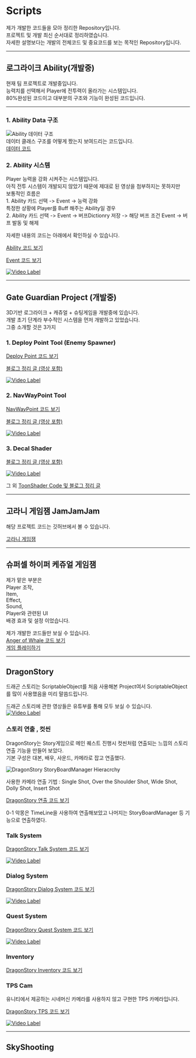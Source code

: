 # Scripts
제가 개발한 코드들을 모아 정리한 Repository입니다.  <br/>
프로젝트 및 개발 최신 순서대로 정리하였습니다.  <br/>
자세한 설명보다는 개발의 전체코드 및 중요코드를 보는 목적인 Repository입니다.  <br/>

* * *
 <h2>로그라이크 Ability(개발중)</h2>
현재 팀 프로젝트로 개발중입니다.  <br/>
능력치를 선택해서 Player에 전투력이 올라가는 시스템입니다.  <br/>
80%완성된 코드이고 대부분의 구조와 기능이 완성된 코드입니다.   <br/>

* * *
<h3>1. Ability Data 구조</h3>

![Ability 데이터 구조](https://github.com/KimSangWoo1/Scripts/assets/59047886/9a4ae361-2b50-4f83-8549-ebd069644c9b)
<br/>
데이터 클래스 구조를 어떻게 짰는지 보여드리는 코드입니다.<br/>
[데이터 코드](https://github.com/KimSangWoo1/Scripts/tree/main/Ability/Model)

<h3>2. Ability 시스템</h3>
Player 능력을 강화 시켜주는 시스템입니다.  <br/>
아직 전투 시스템이 개발되지 않았기 때문에 제대로 된 영상을 첨부하지는 못하지만   <br/>
보통적인 흐름은  <br/>
1. Ability 카드 선택 -> Event -> 능력 강화  <br/>
특정한 상황에 Player를 Buff 해주는 Ability일 경우  <br/>
2. Ability 카드 선택 -> Event -> 버프Dictionry 저장 -> 해당 버프 조건 Event -> 버프 발동 및 해제  <br/>

자세한 내용의 코드는 아래에서 확인하실 수 있습니다.  <br/>

[Ability 코드 보기](https://github.com/KimSangWoo1/Scripts/tree/main/Ability/System)

[Event 코드 보기](https://github.com/KimSangWoo1/Scripts/tree/main/Ability/Event)

[![Video Label](http://img.youtube.com/vi/XwQMGnm2wgs/0.jpg)](https://youtu.be/XwQMGnm2wgs)

* * *
 <h2> Gate Guardian Project (개발중)</h2>
 3D기반 로그라이크 + 캐쥬얼 + 슈팅게임을 개발중에 있습니다.  <br/>
 개발 초기 단계라 부수적인 시스템을 먼저 개발하고 있었습니다.   <br/>
 그중 소개할 것은 3가지  <br/>
<h3>1. Deploy Point Tool (Enemy Spawner)</h3>

[Deploy Point 코드 보기](https://github.com/KimSangWoo1/Scripts/tree/main/Gate%20Guardian/Deploy%20Point)

[블로그 정리 글 (영상 포함) ](https://blog.naver.com/tkdqjadn/223149820991)

[![Video Label](http://img.youtube.com/vi/jmYYkW8LOPk/0.jpg)](https://youtu.be/jmYYkW8LOPk)

<h3>2. NavWayPoint Tool </h3>

[NavWayPoint 코드 보기](https://github.com/KimSangWoo1/Scripts/tree/main/Gate%20Guardian/NavWayPoint)

[블로그 정리 글 (영상 포함) ](https://blog.naver.com/tkdqjadn/223149834412)

[![Video Label](http://img.youtube.com/vi/uNlCN2wunyc/0.jpg)](https://www.youtube.com/uNlCN2wunyc)
<h3>3. Decal Shader </h3>

[블로그 정리 글 (영상 포함) ](https://blog.naver.com/tkdqjadn/223170324873)

[![Video Label](http://img.youtube.com/vi/pOORHSgzMJY/0.jpg)](https://www.youtube.com/pOORHSgzMJY)

그 외 [ToonShader Code 및 블로그 정리 글](https://blog.naver.com/tkdqjadn/222961976090)

* * *
<h2> 고라니 게임잼 JamJamJam </h2>
해당 프로젝트 코드는 깃허브에서 볼 수 있습니다.

[고라니 게임잼](https://github.com/KimSangWoo1/JamJamJam)


* * *
<h2> 슈퍼셀 하이퍼 케쥬얼 게임잼</h2>
제가 맡은 부분은 </br>
Player 조작, </br>
Item, </br>
Effect, </br>
Sound, </br>
Player와 관련된 UI </br>
배경 효과 및 설정 이었습니다. </br>

제가 개발한 코드들만 보실 수 있습니다. </br>
[Anger of Whale 코드 보기](https://github.com/KimSangWoo1/Scripts/tree/main/AngerOfWhale) </br>
[게임 플레이하기 ](https://shinee0382.itch.io/butty-butty)


* * *
<h2> DragonStory </h2>
드래곤 스토리는 ScriptableObject를 처음 사용해본 Project여서 
ScriptableObject를 많이 사용했음을 미리 말씀드립니다.

드래곤 스토리에 관한 영상들은 유튜부를 통해 모두 보실 수 있습니다.</br>
[![Video Label](http://img.youtube.com/vi/mm3fohTzxDE/0.jpg)](https://www.youtube.com/watch?v=mm3fohTzxDE&list=PL5YJPokUujK0LmcBRhScjPI-gGC4x7M7F&index=4)

<h3> 스토리 연출 , 컷씬 </h3>
DragonStory는 Story게임으로 메인 퀘스트 진행시 컷씬처럼 연출되는 느낌의 스토리 연출 기능을 만들어 보았다.</br>
기본 구성은 대본, 배우, 사운드, 카메라로 잡고 연출했다.</br>

![DragonStory StoryBoardManager Hieracrchy](https://github.com/KimSangWoo1/Scripts/assets/59047886/8f894ce1-f487-4a99-8bef-8802c7b6db36)

사용한 카메라 연출 기법 : Single Shot, Over the Shoulder Shot, Wide Shot, Dolly Shot, Insert Shot</br>

[DragonStory 연출 코드 보기](https://github.com/KimSangWoo1/Scripts/tree/main/DragonStory/Story) </br>

0-1 악몽은 TimeLine을 사용하여 연출해보았고 나머지는 StoryBoardManager 등 기능으로 연출하였다.

<h3> Talk System </h3>

[DragonStory Talk System 코드 보기](https://github.com/KimSangWoo1/Scripts/tree/main/DragonStory/Talk) </br>

[![Video Label](http://img.youtube.com/vi/5WbHuWxsRuo/0.jpg)](https://www.youtube.com/5WbHuWxsRuo)

<h3> Dialog System </h3>

[DragonStory Dialog System 코드 보기](https://github.com/KimSangWoo1/Scripts/tree/main/DragonStory/Dialog) </br>

[![Video Label](http://img.youtube.com/vi/mnS3If7S_W0/0.jpg)](https://www.youtube.com/mnS3If7S_W0)

<h3> Quest System </h3>

[DragonStory Quest System 코드 보기](https://github.com/KimSangWoo1/Scripts/tree/main/DragonStory/Quest) </br>

[![Video Label](http://img.youtube.com/vi/aHTmvMXNaJA/0.jpg)](https://www.youtube.com/aHTmvMXNaJA)

<h3> Inventory </h3>

[DragonStory Inventory 코드 보기](https://github.com/KimSangWoo1/Scripts/tree/main/DragonStory/Inventory) </br>

<h3> TPS Cam </h3>
유니티에서 제공하는 시네머신 카메라를 사용하지 않고 구현한 TPS 카메라입니다.

[DragonStory TPS 코드 보기](https://github.com/KimSangWoo1/Scripts/tree/main/DragonStory/TPS) </br>

[![Video Label](http://img.youtube.com/vi/QwdG4RfeQ0s/0.jpg)](https://www.youtube.com/QwdG4RfeQ0s)

* * *
<h2> SkyShooting </h2>


